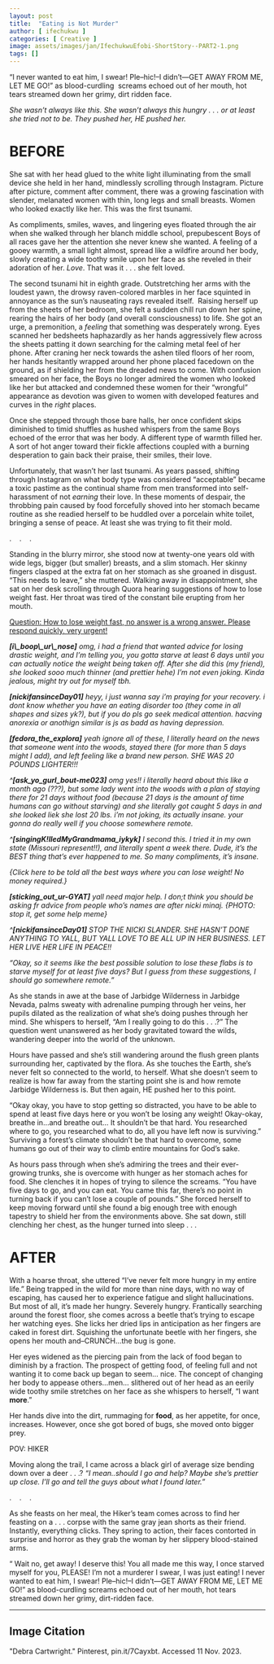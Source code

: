 ```yaml
---
layout: post
title:  "Eating is Not Murder"
author: [ ifechukwu ]
categories: [ Creative ]
image: assets/images/jan/IfechukwuEfobi-ShortStory--PART2-1.png
tags: []
---
```


“I never wanted to eat him, I swear! Ple–hic!–I didn’t—GET AWAY FROM ME, LET ME GO!” as blood-curdling  screams echoed out of her mouth, hot tears streamed down her grimy, dirt ridden face.

*She wasn’t always like this. She wasn’t always this hungry . . . or at least she tried not to be. They pushed her, HE pushed her.*

# BEFORE

She sat with her head glued to the white light illuminating from the small device she held in her hand, mindlessly scrolling through Instagram. Picture after picture, comment after comment, there was a growing fascination with slender, melanated women with thin, long legs and small breasts. Women who looked exactly like her. This was the first tsunami. 

As compliments, smiles, waves, and lingering eyes floated through the air when she walked through her blanch middle school, prepubescent Boys of all races gave her the attention she never knew she wanted. A feeling of a gooey warmth, a small light almost, spread like a wildfire around her body, slowly creating a wide toothy smile upon her face as she reveled in their adoration of her. *Love*. That was it . . . she felt loved. 

The second tsunami hit in eighth grade. Outstretching her arms with the loudest yawn, the drowsy raven-colored marbles in her face squinted in annoyance as the sun’s nauseating rays revealed itself.  Raising herself up from the sheets of her bedroom, she felt a sudden chill run down her spine, rearing the hairs of her body (and overall consciousness) to life. She got an urge, a premonition, a *feeling* that something was desperately wrong. Eyes scanned her bedsheets haphazardly as her hands aggressively flew across the sheets patting it down searching for the calming metal feel of her phone. After craning her neck towards the ashen tiled floors of her room, her hands hesitantly wrapped around her phone placed facedown on the ground, as if shielding her from the dreaded news to come. With confusion smeared on her face, the Boys no longer admired the women who looked like her but attacked and condemned these women for their “wrongful” appearance as devotion was given to women with developed features and curves in the *right* places. 

Once she stepped through those bare halls, her once confident skips diminished to timid shuffles as hushed whispers from the same Boys echoed of the error that was her body. A different type of warmth filled her. A sort of hot anger toward their fickle affections coupled with a burning desperation to gain back their praise, their smiles, their love. 

Unfortunately, that wasn’t her last tsunami. As years passed, shifting through Instagram on what body type was considered “acceptable” became a toxic pastime as the continual shame from men transformed into self-harassment of not *earning* their love. In these moments of despair, the throbbing pain caused by food forcefully shoved into her stomach became routine as she readied herself to be huddled over a porcelain white toilet, bringing a sense of peace. At least she was trying to fit their mold.

.    .    .

Standing in the blurry mirror, she stood now at twenty-one years old with wide legs, bigger (but smaller) breasts, and a slim stomach. Her skinny fingers clasped at the extra fat on her stomach as she groaned in disgust. “This needs to leave,” she muttered. Walking away in disappointment, she sat on her desk scrolling through Quora hearing suggestions of how to lose weight fast. Her throat was tired of the constant bile erupting from her mouth. 

<ins>Question: How to lose weight fast, no answer is a wrong answer. Please respond quickly, very urgent!</ins>

<em>
<strong>[i\_boop\_ur\_nose]</strong> omg, i had a friend that wanted advice for losing drastic weight, and I’m telling you, you gotta starve at least 6 days until you can actually notice the weight being taken off. After she did this (my friend), she looked sooo much thinner (and prettier hehe) I’m not even joking. Kinda jealous, might try out for myself tbh.

<strong>[nickifansinceDay01]</strong> heyy, i just wanna say i’m praying for your recovery. i dont know whether you have an eating disorder too (they come in all shapes and sizes yk?), but if you do pls go seek medical attention. hacving anorexia or anothign similar is js as badd as having depression. 

<strong>[fedora\_the\_explora]</strong> yeah ignore all of these, I literally heard on the news that someone went into the woods, stayed there (for more than 5 days might I add), and left feeling like a brand new person. SHE WAS 20 POUNDS LIGHTER!!! 

^<strong>[ask\_yo\_gurl\_bout-me023]</strong> omg yes!! i literally heard about this like a month ago (???), but some lady went into the woods with a plan of staying there for 21 days without food (because 21 days is the amount of time humans can go without starving) and she literally got caught 5 days in and she looked liek she lost 20 lbs. i’m not joking, its actually insane. your gonna do really well if you choose somewhere remote. 

^<strong>[singingK!lledMyGrandmama\_iykyk]</strong> I second this. I tried it in my own state (Missouri represent!!), and literally spent a week there. Dude, it’s the BEST thing that’s ever happened to me. So many compliments, it’s insane. 

{Click here to be told all the best ways where you can lose weight! No money required.}

<strong>[sticking\_out\_ur-GYAT]</strong> yall need major help. I don;t think you should be asking fr advice from people who’s names are after nicki minaj. {PHOTO: stop it, get some help meme}

^<strong>[nickifansinceDay01]</strong> STOP THE NICKI SLANDER. SHE HASN’T DONE ANYTHING TO YALL, BUT YALL LOVE TO BE ALL UP IN HER BUSINESS. LET HER LIVE HER LIFE IN PEACE!!

“Okay, so it seems like the best possible solution to lose these flabs is to starve myself for at least five days? But I guess from these suggestions, I should go somewhere remote.”  
</em>

As she stands in awe at the base of Jarbidge Wilderness in Jarbidge Nevada, palms sweaty with adrenaline pumping through her veins, her pupils dilated as the realization of what she’s doing pushes through her mind. She whispers to herself, “Am I really going to do this . . .?” The question went unanswered as her body gravitated toward the wilds, wandering deeper into the world of the unknown. 

Hours have passed and she’s still wandering around the flush green plants surrounding her, captivated by the flora. As she touches the Earth, she’s never felt so connected to the world, to herself. What she doesn’t seem to realize is how far away from the starting point she is and how remote Jarbidge Wilderness is. But then again, HE pushed her to this point. 

“Okay okay, you have to stop getting so distracted, you have to be able to spend at least five days here or you won’t be losing any weight! Okay-okay, breathe in…and breathe out… It shouldn’t be that hard. You researched where to go, you researched what to do, all you have left now is surviving.” Surviving a forest’s climate shouldn’t be that hard to overcome, some humans go out of their way to climb entire mountains for God’s sake.

As hours pass through when she’s admiring the trees and their ever-growing trunks, she is overcome with hunger as her stomach aches for food. She clenches it in hopes of trying to silence the screams. “You have five days to go, and you can eat. You came this far, there’s no point in turning back if you can’t lose a couple of pounds.” She forced herself to keep moving forward until she found a big enough tree with enough tapestry to shield her from the environments above. She sat down, still clenching her chest, as the hunger turned into sleep . . .

# AFTER

With a hoarse throat, she uttered “I’ve never felt more hungry in my entire life.” Being trapped in the wild for more than nine days, with no way of escaping, has caused her to experience fatigue and slight hallucinations. But most of all, it’s made her hungry. Severely hungry. Frantically searching around the forest floor, she comes across a beetle that’s trying to escape her watching eyes. She licks her dried lips in anticipation as her fingers are caked in forest dirt. Squishing the unfortunate beetle with her fingers, she opens her mouth and–CRUNCH…the bug is gone. 

Her eyes widened as the piercing pain from the lack of food began to diminish by a fraction. The prospect of getting food, of feeling full and not wanting it to come back up began to seem… nice. The concept of changing her body to appease others…men… slithered out of her head as an eerily wide toothy smile stretches on her face as she whispers to herself, “I want **more**.” 

Her hands dive into the dirt, rummaging for **food**, as her appetite, for once, increases. However, once she got bored of bugs, she moved onto bigger prey. 

POV: HIKER

Moving along the trail, I came across a black girl of average size bending down over a deer . . .? *“I mean..should I go and help? Maybe she’s prettier up close. I’ll go and tell the guys about what I found later.”*

.    .    .

As she feasts on her meal, the Hiker’s team comes across to find her feasting on a . . . corpse with the same gray jean shorts as their friend. Instantly, everything clicks. They spring to action, their faces contorted in surprise and horror as they grab the woman by her slippery blood-stained arms.

“ Wait no, get away! I deserve this! You all made me this way, I once starved myself for you, PLEASE! I’m not a murderer I swear, I was just eating! I never wanted to eat him, I swear! Ple–hic!–I didn’t—GET AWAY FROM ME, LET ME GO!” as blood-curdling screams echoed out of her mouth, hot tears streamed down her grimy, dirt-ridden face.


---
## Image Citation

"Debra Cartwright." Pinterest, pin.it/7Cayxbt. Accessed 11 Nov. 2023.

